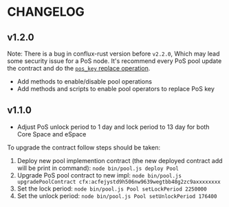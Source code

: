 CHANGELOG
===

## v1.2.0

Note: There is a bug in conflux-rust version before `v2.2.0`, Which may lead some security issue for a PoS node. It's recommend every PoS pool update the contract and do the [`pos_key` replace operation](./docs/HowToReplacePosKeyZH.md).

* Add methods to enable/disable pool operations
* Add methods and scripts to enable pool operators to replace PoS key

## v1.1.0

* Adjust PoS unlock period to 1 day and lock period to 13 day for both Core Space and eSpace

To upgrade the contract follow steps should be taken:

1. Deploy new pool implemention contract (the new deployed contract add will be print in command): `node bin/pool.js deploy Pool`
2. Upgrade PoS pool contract to new impl: `node bin/pool.js upgradePoolContract cfx:acfejystd9h506nw9639wegtbb48g2zc9axxxxxxxx`
3. Set the lock period: `node bin/pool.js Pool setLockPeriod 2250000`
4. Set the unlock period: `node bin/pool.js Pool setUnlockPeriod 176400`
